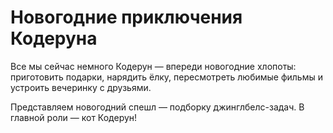 # Новогодние приключения Кодеруна

Все мы сейчас немного Кодерун — впереди новогодние хлопоты: приготовить подарки, нарядить ёлку, пересмотреть любимые фильмы и устроить вечеринку с друзьями.

Представляем новогодний спешл — подборку джинглбелс-задач. В главной роли — кот Кодерун!